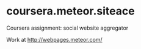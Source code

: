# coursera.meteor.siteace
Coursera assignment: social website aggregator

Work at http://webpages.meteor.com/
